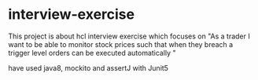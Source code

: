 # interview-exercise

This project is about hcl interview exercise which focuses on "As a trader I want to be able to monitor stock prices such
 that when they breach a trigger level orders can be executed automatically "
 
 have used java8, mockito and assertJ with Junit5
